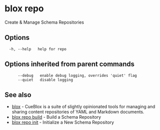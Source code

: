 # blox repo

Create & Manage Schema Repositories

## Options

```
  -h, --help   help for repo
```

## Options inherited from parent commands

```
      --debug   enable debug logging, overrides 'quiet' flag
      --quiet   disable logging
```

## See also

* [blox](/cmd/blox)	 - CueBlox is a suite of slightly opinionated tools for managing and sharing content repositories of YAML and Markdown documents.
* [blox repo build](/cmd/blox_repo_build)	 - Build a Schema Repository
* [blox repo init](/cmd/blox_repo_init)	 - Initialize a New Schema Repository

